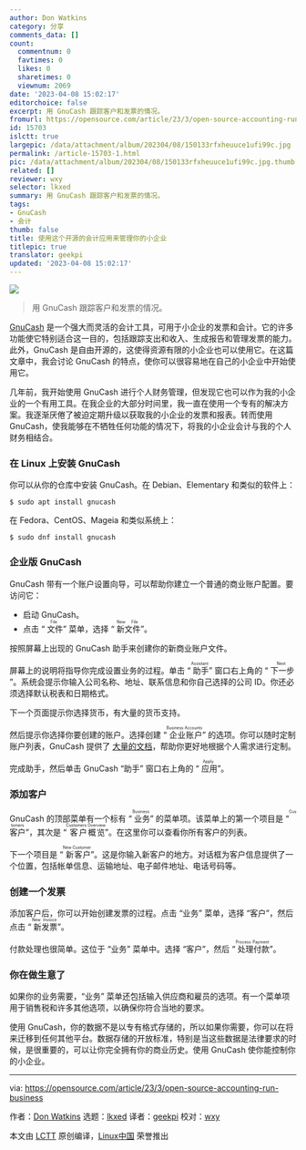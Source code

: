 ```yaml
---
author: Don Watkins
category: 分享
comments_data: []
count:
  commentnum: 0
  favtimes: 0
  likes: 0
  sharetimes: 0
  viewnum: 2069
date: '2023-04-08 15:02:17'
editorchoice: false
excerpt: 用 GnuCash 跟踪客户和发票的情况。
fromurl: https://opensource.com/article/23/3/open-source-accounting-run-business
id: 15703
islctt: true
largepic: /data/attachment/album/202304/08/150133rfxheuuce1ufi99c.jpg
permalink: /article-15703-1.html
pic: /data/attachment/album/202304/08/150133rfxheuuce1ufi99c.jpg.thumb.jpg
related: []
reviewer: wxy
selector: lkxed
summary: 用 GnuCash 跟踪客户和发票的情况。
tags:
- GnuCash
- 会计
thumb: false
title: 使用这个开源的会计应用来管理你的小企业
titlepic: true
translator: geekpi
updated: '2023-04-08 15:02:17'
---
```


![](/data/attachment/album/202304/08/150133rfxheuuce1ufi99c.jpg)



> 
> 用 GnuCash 跟踪客户和发票的情况。
> 
> 
> 


[GnuCash](https://www.gnucash.org/) 是一个强大而灵活的会计工具，可用于小企业的发票和会计。它的许多功能使它特别适合这一目的，包括跟踪支出和收入、生成报告和管理发票的能力。此外，GnuCash 是自由开源的，这使得资源有限的小企业也可以使用它。在这篇文章中，我会讨论 GnuCash 的特点，使你可以很容易地在自己的小企业中开始使用它。


几年前，我开始使用 GnuCash 进行个人财务管理，但发现它也可以作为我的小企业的一个有用工具。在我企业的大部分时间里，我一直在使用一个专有的解决方案。我逐渐厌倦了被迫定期升级以获取我的小企业的发票和报表。转而使用 GnuCash，使我能够在不牺牲任何功能的情况下，将我的小企业会计与我的个人财务相结合。


### 在 Linux 上安装 GnuCash


你可以从你的仓库中安装 GnuCash。在 Debian、Elementary 和类似的软件上：



```
$ sudo apt install gnucash

```

在 Fedora、CentOS、Mageia 和类似系统上：



```
$ sudo dnf install gnucash

```

### 企业版 GnuCash


GnuCash 带有一个账户设置向导，可以帮助你建立一个普通的商业账户配置。要访问它：


* 启动 GnuCash。
* 点击 “<ruby> 文件 <rt>  File </rt></ruby>” 菜单，选择 “<ruby> 新文件 <rt>  New File </rt></ruby>”。


按照屏幕上出现的 GnuCash 助手来创建你的新商业账户文件。


屏幕上的说明将指导你完成设置业务的过程。单击 “<ruby> 助手 <rt>  Assistant </rt></ruby>” 窗口右上角的 “<ruby> 下一步 <rt>  Next </rt></ruby>”。系统会提示你输入公司名称、地址、联系信息和你自己选择的公司 ID。你还必须选择默认税表和日期格式。


下一个页面提示你选择货币，有大量的货币支持。


然后提示你选择你要创建的账户。选择创建 “<ruby> 企业账户 <rt>  Business Accounts </rt></ruby>” 的选项。你可以随时定制账户列表，GnuCash 提供了 [大量的文档](https://www.gnucash.org/docs/v4/C/gnucash-guide/bus_setup.html)，帮助你更好地根据个人需求进行定制。


完成助手，然后单击 GnuCash “助手” 窗口右上角的 “<ruby> 应用 <rt>  Apply </rt></ruby>”。


### 添加客户


GnuCash 的顶部菜单有一个标有 “<ruby> 业务 <rt>  Business </rt></ruby>” 的菜单项。该菜单上的第一个项目是 “<ruby> 客户 <rt>  Customers </rt></ruby>”，其次是 “<ruby> 客户概览 <rt>  Customers Overview </rt></ruby>”。在这里你可以查看你所有客户的列表。


下一个项目是 “<ruby> 新客户 <rt>  New Customer </rt></ruby>”。这是你输入新客户的地方。对话框为客户信息提供了一个位置，包括帐单信息、运输地址、电子邮件地址、电话号码等。


### 创建一个发票


添加客户后，你可以开始创建发票的过程。点击 “业务” 菜单，选择 “客户”，然后点击 “<ruby> 新发票 <rt>  New Invoice </rt></ruby>”。


付款处理也很简单。这位于 “业务” 菜单中。选择 “客户”，然后 “<ruby> 处理付款 <rt>  Process Payment </rt></ruby>”。


### 你在做生意了


如果你的业务需要，“业务” 菜单还包括输入供应商和雇员的选项。有一个菜单项用于销售税和许多其他选项，以确保你符合当地的要求。


使用 GnuCash，你的数据不是以专有格式存储的，所以如果你需要，你可以在将来迁移到任何其他平台。数据存储的开放标准，特别是当这些数据是法律要求的时候，是很重要的，可以让你完全拥有你的商业历史。使用 GnuCash 使你能控制你的小企业。




---


via: <https://opensource.com/article/23/3/open-source-accounting-run-business>


作者：[Don Watkins](https://opensource.com/users/don-watkins) 选题：[lkxed](https://github.com/lkxed/) 译者：[geekpi](https://github.com/geekpi) 校对：[wxy](https://github.com/wxy)


本文由 [LCTT](https://github.com/LCTT/TranslateProject) 原创编译，[Linux中国](https://linux.cn/) 荣誉推出